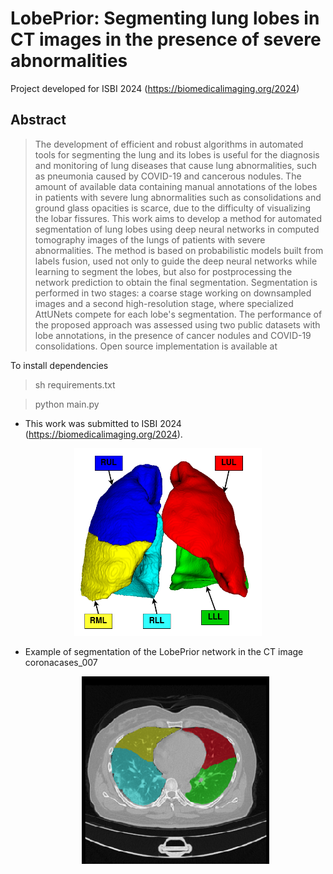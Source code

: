 # LobePrior: Segmenting lung lobes in CT images in the presence of severe abnormalities

Project developed for ISBI 2024 (https://biomedicalimaging.org/2024)

## Abstract

> The development of efficient and robust algorithms in automated tools for segmenting the lung and its lobes is useful for the diagnosis and monitoring of lung diseases that cause lung abnormalities, such as pneumonia caused by COVID-19 and cancerous nodules. The amount of available data containing manual annotations of the lobes in patients with severe lung abnormalities such as consolidations and ground glass opacities is scarce, due to the difficulty of visualizing the lobar fissures. This work aims to develop a method for automated segmentation of lung lobes using deep neural networks in computed tomography images of the lungs of patients with severe abnormalities. The method is based on probabilistic models built from labels fusion, used not only to guide the deep neural networks while learning to segment the lobes, but also for postprocessing the network prediction to obtain the final segmentation. Segmentation is performed in two stages: a coarse stage working on downsampled images and a second high-resolution stage, where specialized AttUNets compete for each lobe's segmentation. The performance of the proposed approach was assessed using two public datasets with lobe annotations, in the presence of cancer nodules and COVID-19 consolidations. Open source implementation is available at

To install dependencies
> sh requirements.txt

> python main.py

<!--
We present an approach using probabilistic models, constructed from lung CT images. The images were recorded and separated into groups, according to shape and appearance. The images were separated into groups because of the great difference between the shapes that the lung has between patients. Added to post-processing and templates, a model capable of segmenting CT images of lungs affected by severe diseases was developed. The main contribution of this work was to improve the quality of these segmentations and present a model capable of identifying lobar fissures more efficiently, as this is a task considered very difficult, overcoming the difficulty of the methods in finding the fissures correctly, as they are healthy. deformed by lung diseases such as cancer and COVID-19.
-->


   * This work was submitted to ISBI 2024 (https://biomedicalimaging.org/2024).

   <center>
	<figure>
	    <img src="https://github.com/MICLab-Unicamp/LobePrior/blob/main/images/Lobes_coronacases_001.png", alt="Unet", height="300" width="300">
	</figure>
   </center>

<!-- * Implemented network diagram

<center>
	<figure>
	    <img src="https://github.com/MICLab-Unicamp/LobePrior/blob/main/images/Model_fusion_vertical.png" alt="Unet", height="300" width="300">
	</figure>
</center>
-->

* Example of segmentation of the LobePrior network in the CT image coronacases_007

   <center>
	<figure>
	    <img src="https://github.com/MICLab-Unicamp/LobePrior/blob/main/images/lobeprior.png" alt="Unet", height="300" width="300">
	</figure>
   </center>
